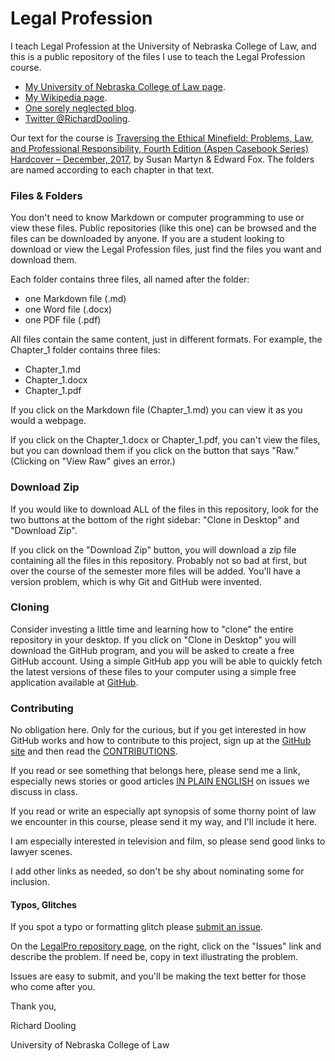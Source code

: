 # Legal Profession

I teach Legal Profession at the University of Nebraska College of Law, 
and this is a public repository of the files I use to teach the Legal Profession course. 

* [My University of Nebraska College of Law page](http://law.unl.edu/richard-dooling#about).
* [My Wikipedia page](http://en.wikipedia.org/wiki/Richard_Dooling).
* [One sorely neglected blog](http://dooling.com).
* [Twitter @RichardDooling](http://twitter.com/richarddooling).

Our text for the course is [Traversing the Ethical Minefield: Problems, Law, and Professional Responsibility, Fourth Edition (Aspen Casebook Series) Hardcover – December, 2017](
https://www.amazon.com/Traversing-Ethical-Minefield-Professional-Responsibility/dp/1454874864), by Susan Martyn & Edward Fox. The folders are named according to each chapter in that text.

### Files & Folders

You don't need to know Markdown or computer programming to use or view these files. Public repositories (like this one) can be browsed and the files can be downloaded by anyone. If you are a student looking to download or view the Legal Profession files, just find the files you want and download them.

Each folder contains three files, all named after the folder:

* one Markdown file (.md)
* one Word file (.docx)
* one PDF file (.pdf)

All files contain the same content, just in different formats. For example, the Chapter_1 folder contains three files:

* Chapter_1.md
* Chapter_1.docx
* Chapter_1.pdf

If you click on the Markdown file (Chapter_1.md) you can view it as you would a webpage. 

If you click on the Chapter_1.docx or Chapter_1.pdf, you can't view the files, but you can download them if you click on the button that says "Raw." (Clicking on "View Raw" gives an error.)

### Download Zip

If you would like to download ALL of the files in this repository, look for the two buttons at the bottom of the right sidebar: "Clone in Desktop" and "Download Zip".

If you click on the "Download Zip" button, you will download a zip file containing all the files in this repository. Probably not so bad at first, but over the course of the semester more files will be added. You'll have a version problem, which is why Git and GitHub were invented. 

### Cloning

Consider investing a little time and learning how to "clone" the entire repository in your desktop. If you click on "Clone in Desktop" you will download the GitHub program, and you will be asked to create a free GitHub account. Using a simple GitHub app you will be able to quickly fetch the latest versions of these files to your computer using a simple free application available at [GitHub](https://github.com/). 

### Contributing

No obligation here. Only for the curious, but if you get interested in how GitHub works and how to contribute to this project, sign up at the [GitHub site](https://github.com/) and then read the [CONTRIBUTIONS](https://github.com/RichardDooling/LegalPro/blob/master/CONTRIBUTIONS.md).

If you read or see something that belongs here, 
please send me a link, 
especially news stories or good articles 
[IN PLAIN ENGLISH](http://www.scotusblog.com/category/plain-english/) 
on issues we discuss in class. 

If you read or write an especially apt synopsis 
of some thorny point of law we encounter in this course, 
please send it my way, and I'll include it here. 

I am especially interested in television and film, 
so please send good links to lawyer scenes. 

I add other links as needed, 
so don't be shy about nominating some for inclusion.

#### Typos, Glitches

If you spot a typo or formatting glitch please [submit an issue](https://github.com/RichardDooling/LegalPro/issues).

On the [LegalPro repository page](https://github.com/RichardDooling/LegalPro), on the right, click on the "Issues" link and describe the problem. If need be, copy in text illustrating the problem.

Issues are easy to submit, and you'll be making the text better for those who come after you.

Thank you,

Richard Dooling

University of Nebraska College of Law

